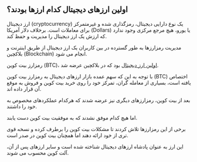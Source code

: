 

## اولین ارزهای دیجیتال کدام ارزها بودند؟

ارز دیجیتال (cryptocurrency) یک نوع دارایی دیجیتال، رمزگذاری شده و غیرمتمرکز برای معاملات است. برخلاف دلار آمریکا (Dollars) یا یورو، هیچ مرجع مرکزی وجود ندارد که ارزش یک ارز دیجیتال را مدیریت و حفظ کند.

مدیریت رمزارزها به طور گسترده در بین کاربران یک ارز دیجیتال از طریق اینترنت و بلاکچین (Blockchain) انجام می شود.

رمزارز بیت کوین (BTC)، [اولین ارز دیجیتال](https://namnak.com/worlds-first-cryptocurrencies.p101962) بود که در بلاکچین عرضه شد.

با توجه به این که سهم عمده بازار ارزهای دیجیتال به رمزارز بیت کوین (BTC) اختصاص یافته است، بسیاری از معامله گران، تمرکز خود را روی خرید بیت کوین و فروش به موقع آن قرار داده اند.

بعد از بیت کوین، رمزارزهای دیگری نیز عرضه شدند که هرکدام عملکردهای مخصوص به خود را داشتند.

اما هیچ کدام موفق نشدند که به موفقیت بیت کوین دست یابند.

برخی از این رمزارزها تلاش کردند تا مشکلات بیت کوین را برطرف کرده و نسخه قوی تری از خود ارائه دهند اما همچنان بیت کوین در صدر است.

این ارز به عنوان پادشاه ارزهای دیجیتال شناخته شده است و سایر ارزهای پس از آن، آلت کوین محسوب می شوند.
